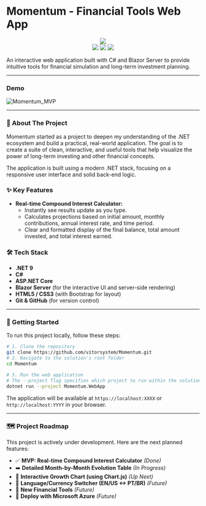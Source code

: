 # Momentum - Financial Tools Web App

<p align="center">
  <img src="https://img.shields.io/badge/status-in%20development-orange?style=for-the-badge">
  <br>
  <a href="https://dotnet.microsoft.com/en-us/" target="_blank"><img src="https://img.shields.io/badge/.NET-512BD4?style=for-the-badge&logo=dotnet&logoColor=white"></a>
  <a href="https://dotnet.microsoft.com/en-us/languages/csharp" target="_blank"><img src="https://img.shields.io/badge/c%23-%23239120.svg?style=for-the-badge&logo=c-sharp&logoColor=white"></a>
  <a href="https://dotnet.microsoft.com/en-us/apps/aspnet/web-apps/blazor" target="_blank"><img src="https://img.shields.io/badge/blazor-%23512BD4.svg?style=for-the-badge&logo=blazor&logoColor=white"></a>
</p>

An interactive web application built with C# and Blazor Server to provide intuitive tools for financial simulation and long-term investment planning.

---

### Demo
![Momentum_MVP](https://github.com/user-attachments/assets/6be1ec21-76dd-4033-a191-dca5c59bfc01)

---

### 📖 About The Project

Momentum started as a project to deepen my understanding of the .NET ecosystem and build a practical, real-world application. The goal is to create a suite of clean, interactive, and useful tools that help visualize the power of long-term investing and other financial concepts.

The application is built using a modern .NET stack, focusing on a responsive user interface and solid back-end logic.

### ✨ Key Features

* **Real-time Compound Interest Calculator:**
    * Instantly see results update as you type.
    * Calculates projections based on initial amount, monthly contributions, annual interest rate, and time period.
    * Clear and formatted display of the final balance, total amount invested, and total interest earned.

### 🛠️ Tech Stack

* **.NET 9**
* **C#**
* **ASP.NET Core**
* **Blazor Server** (for the interactive UI and server-side rendering)
* **HTML5 / CSS3** (with Bootstrap for layout)
* **Git & GitHub** (for version control)

---

### 🚀 Getting Started

To run this project locally, follow these steps:

```bash
# 1. Clone the repository
git clone https://github.com/vitorsystem/Momentum.git
# 2. Navigate to the solution's root folder
cd Momentum

# 3. Run the web application
# The --project flag specifies which project to run within the solution
dotnet run --project Momentum.WebApp
```
The application will be available at `https://localhost:XXXX` or `http://localhost:YYYY` in your browser.

---

### 🗺️ Project Roadmap

This project is actively under development. Here are the next planned features:

- ✅ **MVP: Real-time Compound Interest Calculator** *(Done)*
- ➡️ **Detailed Month-by-Month Evolution Table** *(In Progress)*
- 🔲 **Interactive Growth Chart (using Chart.js)** *(Up Next)*
- 🔲 **Language/Currency Switcher (EN/US <-> PT/BR)** *(Future)*
- 🔲 **New Financial Tools** *(Future)*
- 🔲 **Deploy with Microsoft Azure** *(Future)*
